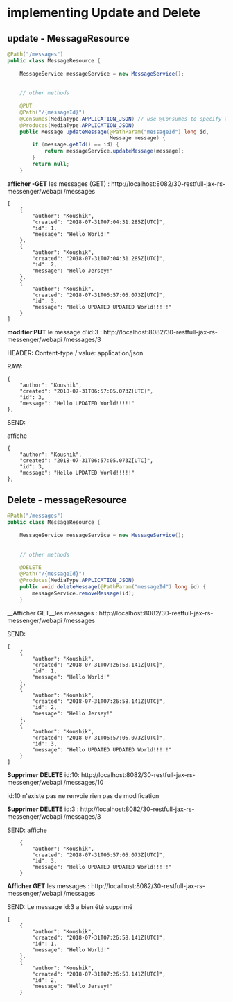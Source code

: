 # implementing Update and Delete

## update - MessageResource

````java
@Path("/messages")
public class MessageResource {
	
	MessageService messageService = new MessageService();
	
	
	// other methods
	
	@PUT
	@Path("/{messageId}")
	@Consumes(MediaType.APPLICATION_JSON) // use @Consumes to specify the expected request body format
	@Produces(MediaType.APPLICATION_JSON)
	public Message updateMessage(@PathParam("messageId") long id,
								 Message message) {
		if (message.getId() == id) {
			return messageService.updateMessage(message);
		}
		return null;
	}
````
	
	
	
	
__afficher -GET__ les messages (GET) :	http://localhost:8082/30-restfull-jax-rs-messenger/webapi
																								 /messages
	
	[
	    {
	        "author": "Koushik",
	        "created": "2018-07-31T07:04:31.285Z[UTC]",
	        "id": 1,
	        "message": "Hello World!"
	    },
	    {
	        "author": "Koushik",
	        "created": "2018-07-31T07:04:31.285Z[UTC]",
	        "id": 2,
	        "message": "Hello Jersey!"
	    },
	    {
	        "author": "Koushik",
	        "created": "2018-07-31T06:57:05.073Z[UTC]",
	        "id": 3,
	        "message": "Hello UPDATED UPDATED World!!!!!"
	    }
	]
	
__modifier PUT__ le message d'id:3 : http://localhost:8082/30-restfull-jax-rs-messenger/webapi
																							  /messages/3

HEADER: Content-type / value: application/json

RAW:

    {
        "author": "Koushik",
        "created": "2018-07-31T06:57:05.073Z[UTC]",
        "id": 3,
        "message": "Hello UPDATED World!!!!!"
    },

SEND:

affiche

    {
        "author": "Koushik",
        "created": "2018-07-31T06:57:05.073Z[UTC]",
        "id": 3,
        "message": "Hello UPDATED World!!!!!"
    },


## Delete - messageResource

````java
@Path("/messages")
public class MessageResource {
	
	MessageService messageService = new MessageService();
	
	
	// other methods
	
	@DELETE
	@Path("/{messageId}")
	@Produces(MediaType.APPLICATION_JSON)
	public void deleteMessage(@PathParam("messageId") long id) {
		messageService.removeMessage(id);
	}
````
	
__Afficher GET__les messages : http://localhost:8082/30-restfull-jax-rs-messenger/webapi
																						/messages

SEND:
	
	[
	    {
	        "author": "Koushik",
	        "created": "2018-07-31T07:26:58.141Z[UTC]",
	        "id": 1,
	        "message": "Hello World!"
	    },
	    {
	        "author": "Koushik",
	        "created": "2018-07-31T07:26:58.141Z[UTC]",
	        "id": 2,
	        "message": "Hello Jersey!"
	    },
	    {
	        "author": "Koushik",
	        "created": "2018-07-31T06:57:05.073Z[UTC]",
	        "id": 3,
	        "message": "Hello UPDATED UPDATED World!!!!!"
	    }
	]
	
__Supprimer DELETE__ id:10:  http://localhost:8082/30-restfull-jax-rs-messenger/webapi
																					  /messages/10

id:10 n'existe pas ne renvoie rien pas de modification

__Supprimer DELETE__ id:3 :  http://localhost:8082/30-restfull-jax-rs-messenger/webapi
																					  /messages/3

SEND: affiche

	    {
	        "author": "Koushik",
	        "created": "2018-07-31T06:57:05.073Z[UTC]",
	        "id": 3,
	        "message": "Hello UPDATED UPDATED World!!!!!"
	    }

__Afficher GET__ les messages : http://localhost:8082/30-restfull-jax-rs-messenger/webapi
																						 /messages

SEND: Le message id:3 a bien été supprimé
	
	[
	    {
	        "author": "Koushik",
	        "created": "2018-07-31T07:26:58.141Z[UTC]",
	        "id": 1,
	        "message": "Hello World!"
	    },
	    {
	        "author": "Koushik",
	        "created": "2018-07-31T07:26:58.141Z[UTC]",
	        "id": 2,
	        "message": "Hello Jersey!"
	    }	    
	    
	    